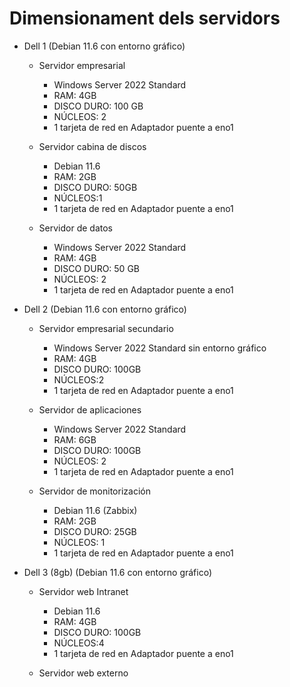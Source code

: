 # Dimensionament dels servidors

- Dell 1 (Debian 11.6 con entorno gráfico)
  - Servidor empresarial
    - Windows Server 2022 Standard
    - RAM: 4GB
    - DISCO DURO: 100 GB
    - NÚCLEOS: 2
    - 1 tarjeta de red en Adaptador puente a eno1
  
  - Servidor cabina de discos
    - Debian 11.6
    - RAM: 2GB
    - DISCO DURO: 50GB
    - NÚCLEOS:1
    - 1 tarjeta de red en Adaptador puente a eno1
    
  - Servidor de datos 
    - Windows Server 2022 Standard
    - RAM: 4GB
    - DISCO DURO: 50 GB
    - NÚCLEOS: 2
    - 1 tarjeta de red en Adaptador puente a eno1

- Dell 2 (Debian 11.6 con entorno gráfico)
  - Servidor empresarial secundario
    - Windows Server 2022 Standard sin entorno gráfico
    - RAM: 4GB
    - DISCO DURO: 100GB
    - NÚCLEOS:2
    - 1 tarjeta de red en Adaptador puente a eno1
    
  - Servidor de aplicaciones
    - Windows Server 2022 Standard
    - RAM: 6GB
    - DISCO DURO: 100GB
    - NÚCLEOS: 2
    - 1 tarjeta de red en Adaptador puente a eno1
    
  - Servidor de monitorización
    - Debian 11.6 (Zabbix)
    - RAM: 2GB
    - DISCO DURO: 25GB
    - NÚCLEOS: 1
    - 1 tarjeta de red en Adaptador puente a eno1
    
- Dell 3 (8gb) (Debian 11.6 con entorno gráfico)
  - Servidor web Intranet
    - Debian 11.6
    - RAM: 4GB
    - DISCO DURO: 100GB
    - NÚCLEOS:4
    - 1 tarjeta de red en Adaptador puente a eno1
    
  - Servidor web externo
